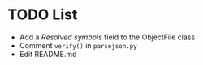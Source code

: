 # TODO List

* Add a *Resolved symbols* field to the ObjectFile class
* Comment `verify()` in `parsejson.py`
* Edit README.md
